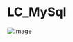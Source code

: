 # LC_MySql
![image](https://user-images.githubusercontent.com/26539681/121656533-29503f80-cad2-11eb-9722-192e7bb10f5a.png)
